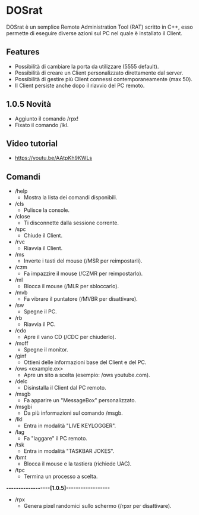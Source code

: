 # DOSrat

DOSrat è un semplice Remote Administration Tool (RAT) scritto in C++, esso permette di eseguire diverse azioni sul PC nel quale è installato il Client.

## Features

- Possibilità di cambiare la porta da utilizzare (5555 default).
- Possibilità di creare un Client personalizzato direttamente dal server.
- Possibilità di gestire più Client connessi contemporaneamente (max 50).
- Il Client persiste anche dopo il riavvio del PC remoto.

## 1.0.5 Novità

- Aggiunto il comando /rpx!
- Fixato il comando /lkl.

## Video tutorial

- https://youtu.be/AAtpKh9KWLs

## Comandi

- /help
  - Mostra la lista dei comandi disponibili.
- /cls
  - Pulisce la console.
- /close
  - Ti disconnette dalla sessione corrente.
- /spc
  - Chiude il Client.
- /rvc
  - Riavvia il Client.
- /ms
  - Inverte i tasti del mouse (/MSR per reimpostarli).
- /czm
  - Fa impazzire il mouse (/CZMR per reimpostarlo).
- /ml
  - Blocca il mouse (/MLR per sbloccarlo).
- /mvb
  - Fa vibrare il puntatore (/MVBR per disattivare).
- /sw
  - Spegne il PC.
- /rb
  - Riavvia il PC.
- /cdo
  - Apre il vano CD (/CDC per chiuderlo).
- /moff
  - Spegne il monitor.
- /ginf
  - Ottieni delle informazioni base del Client e del PC.
- /ows <example.ex>
  - Apre un sito a scelta (esempio: /ows youtube.com).
- /delc
  - Disinstalla il Client dal PC remoto.
- /msgb
  - Fa apparire un "MessageBox" personalizzato.
- /msgbi
  - Da più informazioni sul comando /msgb.
- /lkl
  - Entra in modalità "LIVE KEYLOGGER".
- /lag
  - Fa "laggare" il PC remoto.
- /tsk
  - Entra in modalità "TASKBAR JOKES".
- /bmt
  - Blocca il mouse e la tastiera (richiede UAC).
- /tpc
  - Termina un processo a scelta.
  
**------------------[1.0.5]------------------**

- /rpx
  - Genera pixel randomici sullo schermo (/rpxr per disattivare).
